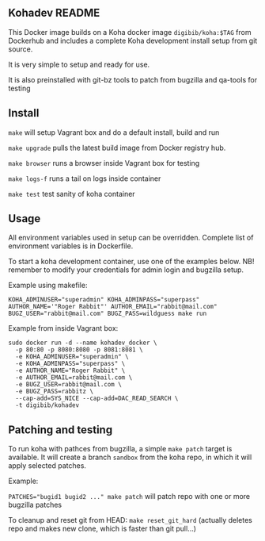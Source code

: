 ## Kohadev README

This Docker image builds on a Koha docker image `digibib/koha:$TAG` from Dockerhub and
includes a complete Koha development install setup from git source.

It is very simple to setup and ready for use.

It is also preinstalled with git-bz tools to patch from bugzilla and qa-tools for testing

## Install

`make` will setup Vagrant box and do a default install, build and run

`make upgrade` pulls the latest build image from Docker registry hub.

`make browser` runs a browser inside Vagrant box for testing

`make logs-f` runs a tail on logs inside container

`make test`  test sanity of koha container

## Usage

All environment variables used in setup can be overridden. 
Complete list of environment variables is in Dockerfile.

To start a koha development container, use one of the examples below.
NB! remember to modify your credentials for admin login and bugzilla setup.

Example using makefile:

```
KOHA_ADMINUSER="superadmin" KOHA_ADMINPASS="superpass" AUTHOR_NAME='"Roger Rabbit"' AUTHOR_EMAIL="rabbit@mail.com" BUGZ_USER="rabbit@mail.com" BUGZ_PASS=wildguess make run
```

Example from inside Vagrant box:

```
sudo docker run -d --name kohadev_docker \
  -p 80:80 -p 8080:8080 -p 8081:8081 \
  -e KOHA_ADMINUSER="superadmin" \
  -e KOHA_ADMINPASS="superpass" \
  -e AUTHOR_NAME="Roger Rabbit" \
  -e AUTHOR_EMAIL=rabbit@mail.com \
  -e BUGZ_USER=rabbit@mail.com \
  -e BUGZ_PASS=rabbitz \
  --cap-add=SYS_NICE --cap-add=DAC_READ_SEARCH \
  -t digibib/kohadev
```

## Patching and testing

To run koha with pathces from bugzilla, a simple `make patch` target is available.
It will create a branch `sandbox` from the koha repo, in which it will apply selected patches.

Example:

```PATCHES="bugid1 bugid2 ..." make patch```
will patch repo with one or more bugzilla patches

To cleanup and reset git from HEAD:
```make reset_git_hard```
(actually deletes repo and makes new clone, which is faster than git pull...)
